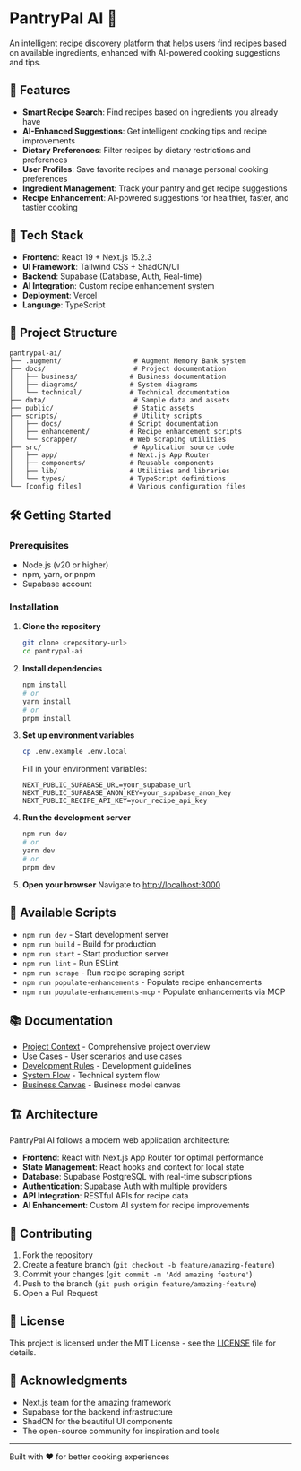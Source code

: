 # PantryPal AI 🍳

An intelligent recipe discovery platform that helps users find recipes based on available ingredients, enhanced with AI-powered cooking suggestions and tips.

## 🌟 Features

- **Smart Recipe Search**: Find recipes based on ingredients you already have
- **AI-Enhanced Suggestions**: Get intelligent cooking tips and recipe improvements
- **Dietary Preferences**: Filter recipes by dietary restrictions and preferences
- **User Profiles**: Save favorite recipes and manage personal cooking preferences
- **Ingredient Management**: Track your pantry and get recipe suggestions
- **Recipe Enhancement**: AI-powered suggestions for healthier, faster, and tastier cooking

## 🚀 Tech Stack

- **Frontend**: React 19 + Next.js 15.2.3
- **UI Framework**: Tailwind CSS + ShadCN/UI
- **Backend**: Supabase (Database, Auth, Real-time)
- **AI Integration**: Custom recipe enhancement system
- **Deployment**: Vercel
- **Language**: TypeScript

## 📁 Project Structure

```
pantrypal-ai/
├── .augment/                  # Augment Memory Bank system
├── docs/                      # Project documentation
│   ├── business/             # Business documentation
│   ├── diagrams/             # System diagrams
│   └── technical/            # Technical documentation
├── data/                      # Sample data and assets
├── public/                    # Static assets
├── scripts/                   # Utility scripts
│   ├── docs/                 # Script documentation
│   ├── enhancement/          # Recipe enhancement scripts
│   └── scrapper/             # Web scraping utilities
├── src/                       # Application source code
│   ├── app/                  # Next.js App Router
│   ├── components/           # Reusable components
│   ├── lib/                  # Utilities and libraries
│   └── types/                # TypeScript definitions
└── [config files]            # Various configuration files
```

## 🛠️ Getting Started

### Prerequisites

- Node.js (v20 or higher)
- npm, yarn, or pnpm
- Supabase account

### Installation

1. **Clone the repository**
   ```bash
   git clone <repository-url>
   cd pantrypal-ai
   ```

2. **Install dependencies**
   ```bash
   npm install
   # or
   yarn install
   # or
   pnpm install
   ```

3. **Set up environment variables**
   ```bash
   cp .env.example .env.local
   ```

   Fill in your environment variables:
   ```env
   NEXT_PUBLIC_SUPABASE_URL=your_supabase_url
   NEXT_PUBLIC_SUPABASE_ANON_KEY=your_supabase_anon_key
   NEXT_PUBLIC_RECIPE_API_KEY=your_recipe_api_key
   ```

4. **Run the development server**
   ```bash
   npm run dev
   # or
   yarn dev
   # or
   pnpm dev
   ```

5. **Open your browser**
   Navigate to [http://localhost:3000](http://localhost:3000)

## 📜 Available Scripts

- `npm run dev` - Start development server
- `npm run build` - Build for production
- `npm run start` - Start production server
- `npm run lint` - Run ESLint
- `npm run scrape` - Run recipe scraping script
- `npm run populate-enhancements` - Populate recipe enhancements
- `npm run populate-enhancements-mcp` - Populate enhancements via MCP

## 📚 Documentation

- [Project Context](./docs/project-context.md) - Comprehensive project overview
- [Use Cases](./docs/use-cases.md) - User scenarios and use cases
- [Development Rules](./docs/development-rules.md) - Development guidelines
- [System Flow](./docs/technical/system-flow.md) - Technical system flow
- [Business Canvas](./docs/business/lean-canvas.md) - Business model canvas

## 🏗️ Architecture

PantryPal AI follows a modern web application architecture:

- **Frontend**: React with Next.js App Router for optimal performance
- **State Management**: React hooks and context for local state
- **Database**: Supabase PostgreSQL with real-time subscriptions
- **Authentication**: Supabase Auth with multiple providers
- **API Integration**: RESTful APIs for recipe data
- **AI Enhancement**: Custom AI system for recipe improvements

## 🤝 Contributing

1. Fork the repository
2. Create a feature branch (`git checkout -b feature/amazing-feature`)
3. Commit your changes (`git commit -m 'Add amazing feature'`)
4. Push to the branch (`git push origin feature/amazing-feature`)
5. Open a Pull Request

## 📄 License

This project is licensed under the MIT License - see the [LICENSE](LICENSE) file for details.

## 🙏 Acknowledgments

- Next.js team for the amazing framework
- Supabase for the backend infrastructure
- ShadCN for the beautiful UI components
- The open-source community for inspiration and tools

---

Built with ❤️ for better cooking experiences
